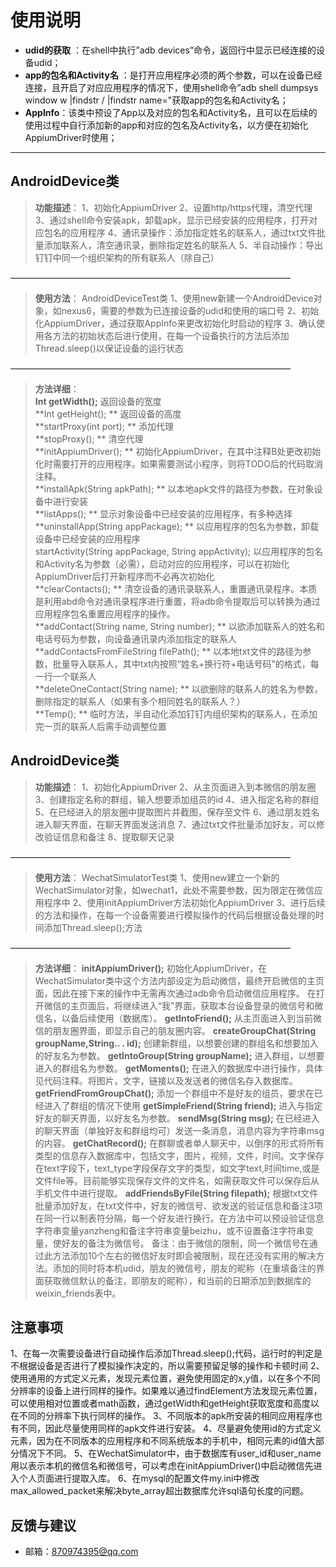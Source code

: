 # 使用说明


 
- **udid的获取** ：在shell中执行”adb devices”命令，返回行中显示已经连接的设备udid；
- **app的包名和Activity名** ：是打开应用程序必须的两个参数，可以在设备已经连接，且开启了对应应用程序的情况下，使用shell命令”adb shell dumpsys window w |findstr \/ |findstr name="获取app的包名和Activity名；
- **AppInfo**：该类中预设了App以及对应的包名和Activity名，且可以在后续的使用过程中自行添加新的app和对应的包名及Activity名，以方便在初始化AppiumDriver时使用；

-------------------

## AndroidDevice类

> **功能描述**：
1、初始化AppiumDriver
2、设置http/https代理，清空代理
3、通过shell命令安装apk，卸载apk，显示已经安装的应用程序，打开对应包名的应用程序
4、通讯录操作：添加指定姓名的联系人，通过txt文件批量添加联系人，清空通讯录，删除指定姓名的联系人
5、半自动操作：导出钉钉中同一个组织架构的所有联系人（除自己）

————————————————————————————————
> **使用方法**：
AndroidDeviceTest类
1、使用new新建一个AndroidDevice对象，如nexus6，需要的参数为已连接设备的udid和使用的端口号
2、初始化AppiumDriver，通过获取AppInfo来更改初始化时启动的程序
3、确认使用各方法的初始状态后进行使用，在每一个设备执行的方法后添加Thread.sleep()以保证设备的运行状态

————————————————————————————————
> **方法详细**：   
**Int getWidth();**
返回设备的宽度     
**Int getHeight(); **
返回设备的高度    
**startProxy(int port); **
添加代理    
**stopProxy(); **
清空代理    
**initAppiumDriver(); **
初始化AppiumDriver，在其中注释B处更改初始化时需要打开的应用程序。如果需要测试小程序，则将TODO后的代码取消注释。    
**installApk(String apkPath); **
以本地apk文件的路径为参数，在对象设备中进行安装     
**listApps(); **
显示对象设备中已经安装的应用程序，有多种选择      
**uninstallApp(String appPackage); **
以应用程序的包名为参数，卸载设备中已经安装的应用程序     
startActivity(String appPackage, String appActivity);
以应用程序的包名和Activity名为参数（必需），启动对应的应用程序，可以在初始化AppiumDriver后打开新程序而不必再次初始化     
**clearContacts(); **
清空设备的通讯录联系人，重置通讯录程序。本质是利用abd命令对通讯录程序进行重置，将adb命令提取后可以转换为通过应用程序包名重置应用程序的操作。     
**addContact(String name, String number); **
以欲添加联系人的姓名和电话号码为参数，向设备通讯录内添加指定的联系人     
**addContactsFromFileString filePath(); **
以本地txt文件的路径为参数，批量导入联系人，其中txt内按照“姓名+换行符+电话号码”的格式，每一行一个联系人    
**deleteOneContact(String name); **
以欲删除的联系人的姓名为参数，删除指定的联系人（如果有多个相同姓名的联系人？）     
**Temp(); **
临时方法，半自动化添加钉钉内组织架构的联系人，在添加完一页的联系人后需手动调整位置    


## AndroidDevice类
> **功能描述**：
1、初始化AppiumDriver
2、从主页面进入到本微信的朋友圈
3、创建指定名称的群组，输入想要添加组员的id
4、进入指定名称的群组
5、在已经进入的朋友圈中提取图片并截图，保存至文件
6、通过朋友姓名进入聊天界面，在聊天界面发送消息
7、通过txt文件批量添加好友，可以修改验证信息和备注
8、提取聊天记录

————————————————————————————————

> **使用方法**：
WechatSimulatorTest类
1、使用new建立一个新的WechatSimulator对象，如wechat1，此处不需要参数，因为限定在微信应用程序中
2、使用initAppiumDriver方法初始化AppiumDriver
3、进行后续的方法和操作，在每一个设备需要进行模拟操作的代码后根据设备处理的时间添加Thread.sleep();方法

————————————————————————————————
> **方法详细**：
**initAppiumDriver();**
初始化AppiumDriver，在WechatSimulator类中这个方法内部设定为启动微信，最终开启微信的主页面，因此在接下来的操作中无需再次通过adb命令启动微信应用程序。
在打开微信的主页面后，将继续进入“我”界面，获取本台设备登录的微信号和微信名，以备后续使用（数据库）。
**getIntoFriend();**
从主页面进入到当前微信的朋友圈界面，即显示自己的朋友圈内容。
**createGroupChat(String groupName,String.. . id);**
创建新群组，以想要创建的群组名和想要加入的好友名为参数。
**getIntoGroup(String groupName);**
进入群组，以想要进入的群组名为参数。
**getMoments();**
在进入的数据库中进行操作，具体见代码注释。将图片，文字，链接以及发送者的微信名存入数据库。
**getFriendFromGroupChat();**
添加一个群组中不是好友的组员，要求在已经进入了群组的情况下使用
**getSimpleFriend(String friend);**
进入与指定好友的聊天界面，以好友名为参数。
**sendMsg(String msg);**
在已经进入的聊天界面（单独好友和群组均可）发送一条消息，消息内容为字符串msg的内容。
**getChatRecord();**
在群聊或者单人聊天中，以倒序的形式将所有类型的信息存入数据库中，包括文字，图片，视频，文件，时间。文字保存在text字段下，text_type字段保存文字的类型，如文字text,时间time,或是文件file等。目前能够实现保存文件的文件名，如需获取文件可以保存后从手机文件中进行提取。
**addFriendsByFile(String filepath);**
根据txt文件批量添加好友，在txt文件中，好友的微信号、欲发送的验证信息和备注3项在同一行以制表符分隔，每一个好友进行换行。在方法中可以预设验证信息字符串变量yanzheng和备注字符串变量beizhu，或不设置备注字符串变量，使好友的备注为微信号。
备注：由于微信的限制，同一个微信号在通过此方法添加10个左右的微信好友时即会被限制，现在还没有实用的解决方法。添加的同时将本机udid，朋友的微信号，朋友的昵称（在重填备注的界面获取微信默认的备注，即朋友的昵称），和当前的日期添加到数据库的weixin_friends表中。

## 注意事项
1、在每一次需要设备进行自动操作后添加Thread.sleep();代码，运行时的判定是不根据设备是否进行了模拟操作决定的，所以需要预留足够的操作和卡顿时间
2、使用通用的方式定义元素，发现元素位置，避免使用固定的x,y值，以在多个不同分辨率的设备上进行同样的操作。如果难以通过findElement方法发现元素位置，可以使用相对位置或者math函数，通过getWidth和getHeight获取宽度和高度以在不同的分辨率下执行同样的操作。
3、不同版本的apk所安装的相同应用程序也有不同，因此尽量使用同样的apk文件进行安装。
4、尽量避免使用id的方式定义元素，因为在不同版本的应用程序和不同系统版本的手机中，相同元素的id值大部分情况下不同。
5、在WechatSimulator中，由于数据库有user_id和user_name用以表示本机的微信名和微信号，可以考虑在initAppiumDriver()中启动微信先进入个人页面进行提取入库。
6、在mysql的配置文件my.ini中修改max_allowed_packet来解决byte_array超出数据库允许sql语句长度的问题。




## 反馈与建议
- 邮箱：<870974395@qq.com>
